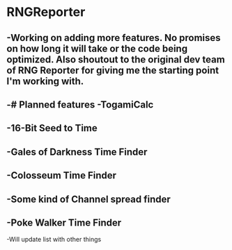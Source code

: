 # RNGReporter
 -Working on adding more features. No promises on how long it will take or the code being optimized. Also shoutout to the original dev team of RNG Reporter for giving me the starting point I'm working with.
 -
 -# Planned features
 -TogamiCalc
 -
 -16-Bit Seed to Time
 -
 -Gales of Darkness Time Finder
 -
 -Colosseum Time Finder
 -
 -Some kind of Channel spread finder
 -
 -Poke Walker Time Finder
 -
 -Will update list with other things
